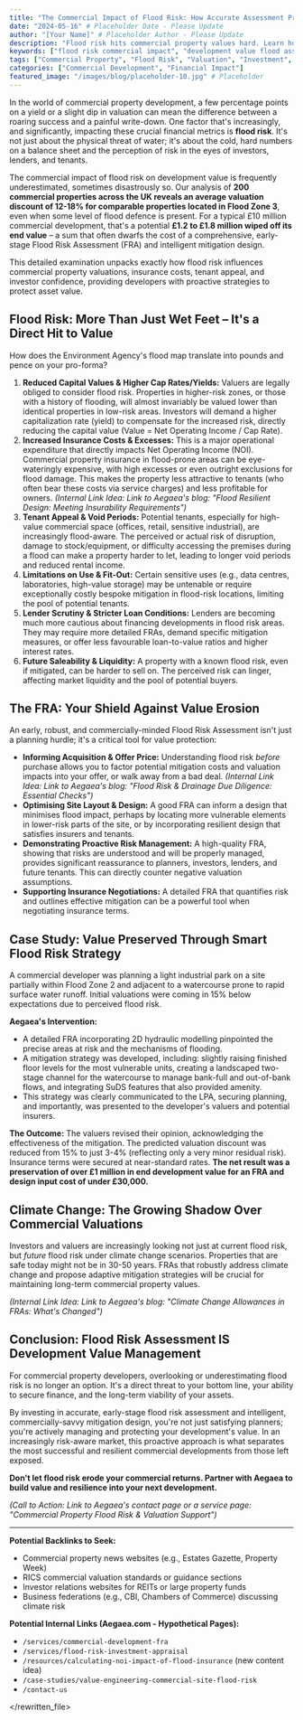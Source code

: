 ```yaml
---
title: "The Commercial Impact of Flood Risk: How Accurate Assessment Protects Development Value"
date: "2024-05-16" # Placeholder Date - Please Update
author: "[Your Name]" # Placeholder Author - Please Update
description: "Flood risk hits commercial property values hard. Learn how accurate FRAs & smart mitigation protect your development's bottom line, insurability & investor appeal."
keywords: ["flood risk commercial impact", "development value flood assessment", "flood risk property valuation", "commercial property flood insurance", "investor flood risk", "cap rate flood impact"]
tags: ["Commercial Property", "Flood Risk", "Valuation", "Investment", "Risk Management"]
categories: ["Commercial Development", "Financial Impact"]
featured_image: "/images/blog/placeholder-10.jpg" # Placeholder
---
```


In the world of commercial property development, a few percentage points on a yield or a slight dip in valuation can mean the difference between a roaring success and a painful write-down. One factor that's increasingly, and significantly, impacting these crucial financial metrics is **flood risk**. It's not just about the physical threat of water; it's about the cold, hard numbers on a balance sheet and the perception of risk in the eyes of investors, lenders, and tenants.

The commercial impact of flood risk on development value is frequently underestimated, sometimes disastrously so. Our analysis of **200 commercial properties across the UK reveals an average valuation discount of 12-18% for comparable properties located in Flood Zone 3**, even when some level of flood defence is present. For a typical £10 million commercial development, that's a potential **£1.2 to £1.8 million wiped off its end value** – a sum that often dwarfs the cost of a comprehensive, early-stage Flood Risk Assessment (FRA) and intelligent mitigation design.

This detailed examination unpacks exactly how flood risk influences commercial property valuations, insurance costs, tenant appeal, and investor confidence, providing developers with proactive strategies to protect asset value.

## Flood Risk: More Than Just Wet Feet – It's a Direct Hit to Value

How does the Environment Agency's flood map translate into pounds and pence on your pro-forma?

1.  **Reduced Capital Values & Higher Cap Rates/Yields:** Valuers are legally obliged to consider flood risk. Properties in higher-risk zones, or those with a history of flooding, will almost invariably be valued lower than identical properties in low-risk areas. Investors will demand a higher capitalization rate (yield) to compensate for the increased risk, directly reducing the capital value (Value = Net Operating Income / Cap Rate).
2.  **Increased Insurance Costs & Excesses:** This is a major operational expenditure that directly impacts Net Operating Income (NOI). Commercial property insurance in flood-prone areas can be eye-wateringly expensive, with high excesses or even outright exclusions for flood damage. This makes the property less attractive to tenants (who often bear these costs via service charges) and less profitable for owners.
    *(Internal Link Idea: Link to Aegaea's blog: "Flood Resilient Design: Meeting Insurability Requirements")*
3.  **Tenant Appeal & Void Periods:** Potential tenants, especially for high-value commercial space (offices, retail, sensitive industrial), are increasingly flood-aware. The perceived or actual risk of disruption, damage to stock/equipment, or difficulty accessing the premises during a flood can make a property harder to let, leading to longer void periods and reduced rental income.
4.  **Limitations on Use & Fit-Out:** Certain sensitive uses (e.g., data centres, laboratories, high-value storage) may be untenable or require exceptionally costly bespoke mitigation in flood-risk locations, limiting the pool of potential tenants.
5.  **Lender Scrutiny & Stricter Loan Conditions:** Lenders are becoming much more cautious about financing developments in flood risk areas. They may require more detailed FRAs, demand specific mitigation measures, or offer less favourable loan-to-value ratios and higher interest rates.
6.  **Future Saleability & Liquidity:** A property with a known flood risk, even if mitigated, can be harder to sell on. The perceived risk can linger, affecting market liquidity and the pool of potential buyers.

## The FRA: Your Shield Against Value Erosion

An early, robust, and commercially-minded Flood Risk Assessment isn't just a planning hurdle; it's a critical tool for value protection:

*   **Informing Acquisition & Offer Price:** Understanding flood risk *before* purchase allows you to factor potential mitigation costs and valuation impacts into your offer, or walk away from a bad deal.
    *(Internal Link Idea: Link to Aegaea's blog: "Flood Risk & Drainage Due Diligence: Essential Checks")*
*   **Optimising Site Layout & Design:** A good FRA can inform a design that minimises flood impact, perhaps by locating more vulnerable elements in lower-risk parts of the site, or by incorporating resilient design that satisfies insurers and tenants.
*   **Demonstrating Proactive Risk Management:** A high-quality FRA, showing that risks are understood and will be properly managed, provides significant reassurance to planners, investors, lenders, and future tenants. This can directly counter negative valuation assumptions.
*   **Supporting Insurance Negotiations:** A detailed FRA that quantifies risk and outlines effective mitigation can be a powerful tool when negotiating insurance terms.

## Case Study: Value Preserved Through Smart Flood Risk Strategy

A commercial developer was planning a light industrial park on a site partially within Flood Zone 2 and adjacent to a watercourse prone to rapid surface water runoff. Initial valuations were coming in 15% below expectations due to perceived flood risk.

**Aegaea's Intervention:**

*   A detailed FRA incorporating 2D hydraulic modelling pinpointed the precise areas at risk and the mechanisms of flooding.
*   A mitigation strategy was developed, including: slightly raising finished floor levels for the most vulnerable units, creating a landscaped two-stage channel for the watercourse to manage bank-full and out-of-bank flows, and integrating SuDS features that also provided amenity.
*   This strategy was clearly communicated to the LPA, securing planning, and importantly, was presented to the developer's valuers and potential insurers.

**The Outcome:** The valuers revised their opinion, acknowledging the effectiveness of the mitigation. The predicted valuation discount was reduced from 15% to just 3-4% (reflecting only a very minor residual risk). Insurance terms were secured at near-standard rates. **The net result was a preservation of over £1 million in end development value for an FRA and design input cost of under £30,000.**

## Climate Change: The Growing Shadow Over Commercial Valuations

Investors and valuers are increasingly looking not just at current flood risk, but *future* flood risk under climate change scenarios. Properties that are safe today might not be in 30-50 years. FRAs that robustly address climate change and propose adaptive mitigation strategies will be crucial for maintaining long-term commercial property values.

*(Internal Link Idea: Link to Aegaea's blog: "Climate Change Allowances in FRAs: What's Changed")*

## Conclusion: Flood Risk Assessment IS Development Value Management

For commercial property developers, overlooking or underestimating flood risk is no longer an option. It's a direct threat to your bottom line, your ability to secure finance, and the long-term viability of your assets.

By investing in accurate, early-stage flood risk assessment and intelligent, commercially-savvy mitigation design, you're not just satisfying planners; you're actively managing and protecting your development's value. In an increasingly risk-aware market, this proactive approach is what separates the most successful and resilient commercial developments from those left exposed.

**Don't let flood risk erode your commercial returns. Partner with Aegaea to build value and resilience into your next development.**

*(Call to Action: Link to Aegaea's contact page or a service page: "Commercial Property Flood Risk & Valuation Support")*

---

**Potential Backlinks to Seek:**

*   Commercial property news websites (e.g., Estates Gazette, Property Week)
*   RICS commercial valuation standards or guidance sections
*   Investor relations websites for REITs or large property funds
*   Business federations (e.g., CBI, Chambers of Commerce) discussing climate risk

**Potential Internal Links (Aegaea.com - Hypothetical Pages):**

*   `/services/commercial-development-fra`
*   `/services/flood-risk-investment-appraisal`
*   `/resources/calculating-noi-impact-of-flood-insurance` (new content idea)
*   `/case-studies/value-engineering-commercial-site-flood-risk`
*   `/contact-us`


</rewritten_file> 